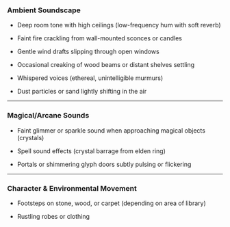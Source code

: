 ### **Ambient Soundscape**

- Deep room tone with high ceilings (low-frequency hum with soft reverb)
    
- Faint fire crackling from wall-mounted sconces or candles
    
- Gentle wind drafts slipping through open windows
    
- Occasional creaking of wood beams or distant shelves settling
    
- Whispered voices (ethereal, unintelligible murmurs)
    
- Dust particles or sand lightly shifting in the air

---

###  **Magical/Arcane Sounds**

- Faint glimmer or sparkle sound when approaching magical objects (crystals)
    
- Spell sound effects (crystal barrage from elden ring)
    
- Portals or shimmering glyph doors subtly pulsing or flickering
---

###  **Character & Environmental Movement**

- Footsteps on stone, wood, or carpet (depending on area of library)
    
- Rustling robes or clothing
